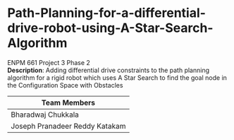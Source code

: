 # Path-Planning-for-a-differential-drive-robot-using-A-Star-Search-Algorithm
ENPM 661 Project 3 Phase 2  
**Description**: Adding differential drive constraints to the path planning algorithm for a rigid robot which uses A Star Search to find the goal node in the Configuration Space with Obstacles

|Team Members
|--
|Bharadwaj Chukkala
|Joseph Pranadeer Reddy Katakam
